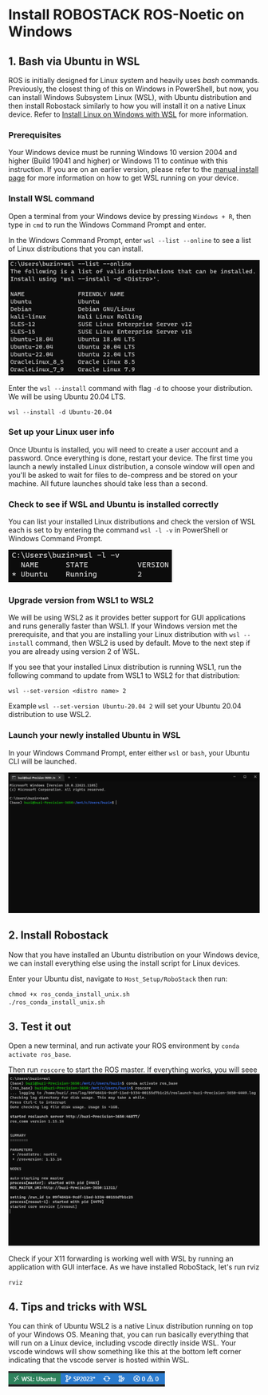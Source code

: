 # Install ROBOSTACK ROS-Noetic on Windows

## 1. Bash via Ubuntu in WSL
<!-- ROS is initially designed for Linux system and heavily uses *bash* commands. However, Windows comes with PowerShell. Therefore, the first step is to install a Bash Shell on your window machine. For example, one of the easiest setup is using Git Bash, which you can download from [here](https://git-scm.com/downloads). If you already have a Bash Shell set up, you can skip this step.  -->

ROS is initially designed for Linux system and heavily uses *bash* commands. Previously, the closest thing of this on Windows in PowerShell, but now, you can install Windows Subsystem Linux (WSL), with Ubuntu distribution and then install Robostack similarly to how you will install it on a native Linux device. Refer to [Install Linux on Windows with WSL](https://learn.microsoft.com/en-us/windows/wsl/install) for more information.

### Prerequisites
Your Windows device must be running Windows 10 version 2004 and higher (Build 19041 and higher) or Windows 11 to continue with this instruction. If you are on an earlier version, please refer to the [manual install page](https://learn.microsoft.com/en-us/windows/wsl/install-manual) for more information on how to get WSL running on your device.

### Install WSL command
Open a terminal from your Windows device by pressing `Windows + R`, then type in `cmd` to run the Windows Command Prompt and enter.

In the Windows Command Prompt, enter `wsl --list --online` to see a list of Linux distributions that you can install.

![](asset/wsl-list-online-command.png)

Enter the `wsl --install` command with flag `-d` to choose your distribution. We will be using Ubuntu 20.04 LTS.
```
wsl --install -d Ubuntu-20.04
```
### Set up your Linux user info
Once Ubuntu is installed, you will need to create a user account and a password. Once everything is done, restart your device. The first time you launch a newly installed Linux distribution, a console window will open and you'll be asked to wait for files to de-compress and be stored on your machine. All future launches should take less than a second.

### Check to see if WSL and Ubuntu is installed correctly
You can list your installed Linux distributions and check the version of WSL each is set to by entering the command `wsl -l -v` in PowerShell or Windows Command Prompt.

![](asset/wsl-l-v-command.png)

### Upgrade version from WSL1 to WSL2
We will be using WSL2 as it provides better support for GUI applications and runs generally faster than WSL1. If your Windows version met the prerequisite, and that you are installing your Linux distribution with `wsl --install` command, then WSL2 is used by default. Move to the next step if you are already using version 2 of WSL.

If you see that your installed Linux distribution is running WSL1, run the following command to update from WSL1 to WSL2 for that distribution:
```
wsl --set-version <distro name> 2
```
Example `wsl --set-version Ubuntu-20.04 2` will set your Ubuntu 20.04 distribution to use WSL2.

### Launch your newly installed Ubuntu in WSL
In your Windows Command Prompt, enter either `wsl` or `bash`, your Ubuntu CLI will be launched.

![](asset/enter-wsl.png)

## 2. Install Robostack
Now that you have installed an Ubuntu distribution on your Windows device, we can install everything else using the install script for Linux devices. 

Enter your Ubuntu dist, navigate to `Host_Setup/RoboStack` then run:
```
chmod +x ros_conda_install_unix.sh
./ros_conda_install_unix.sh
```

## 3. Test it out
Open a new terminal, and run activate your ROS environment by ```conda activate ros_base```.

Then run ```roscore``` to start the ROS master. If everything works, you will seee
![](asset/ros_core_output.png)

Check if your X11 forwarding is working well with WSL by running an application with GUI interface. As we have installed RoboStack, let's run rviz
```
rviz
```

## 4. Tips and tricks with WSL
You can think of Ubuntu WSL2 is a native Linux distribution running on top of your Windows OS. Meaning that, you can run basically everything that will run on a Linux device, including vscode directly inside WSL. Your vscode windows will show something like this at the bottom left corner indicating that the vscode server is hosted within WSL.

![](asset/wsl-vscode.png)